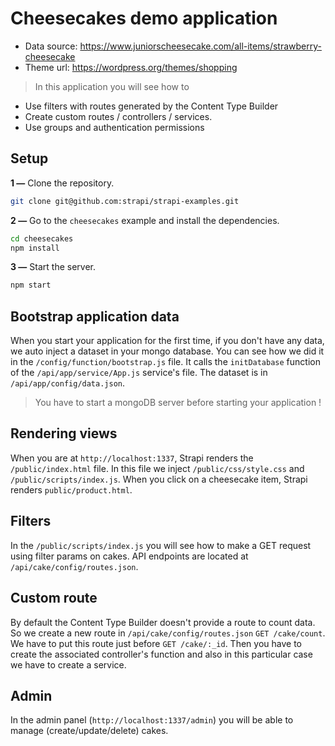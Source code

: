 # Cheesecakes demo application

- Data source: https://www.juniorscheesecake.com/all-items/strawberry-cheesecake
- Theme url: https://wordpress.org/themes/shopping

> In this application you will see how to
- Use filters with routes generated by the Content Type Builder
- Create custom routes / controllers / services.
- Use groups and authentication permissions

## Setup

**1 —** Clone the repository.
```bash
git clone git@github.com:strapi/strapi-examples.git
```

**2 —** Go to the `cheesecakes` example and install the dependencies.
```bash
cd cheesecakes
npm install
```

**3 —** Start the server.
```bash
npm start
```

## Bootstrap application data

When you start your application for the first time, if you don't have any data, we auto inject a dataset in your mongo database.
You can see how we did it in the `/config/function/bootstrap.js` file. It calls the `initDatabase` function of the `/api/app/service/App.js` service's file. The dataset is in `/api/app/config/data.json`.

> You have to start a mongoDB server before starting your application !

## Rendering views

When you are at `http://localhost:1337`, Strapi renders the `/public/index.html` file. In this file we inject `/public/css/style.css` and `/public/scripts/index.js`.
When you click on a cheesecake item, Strapi renders `public/product.html`.

## Filters

In the `/public/scripts/index.js` you will see how to make a GET request using filter params on cakes.
API endpoints are located at `/api/cake/config/routes.json`.

## Custom route

By default the Content Type Builder doesn't provide a route to count data. So we create a new route in `/api/cake/config/routes.json` `GET /cake/count`. We have to put this route just before `GET /cake/:_id`.
Then you have to create the associated controller's function and also in this particular case we have to create a service.

## Admin

In the admin panel (`http://localhost:1337/admin`) you will be able to manage (create/update/delete) cakes.
